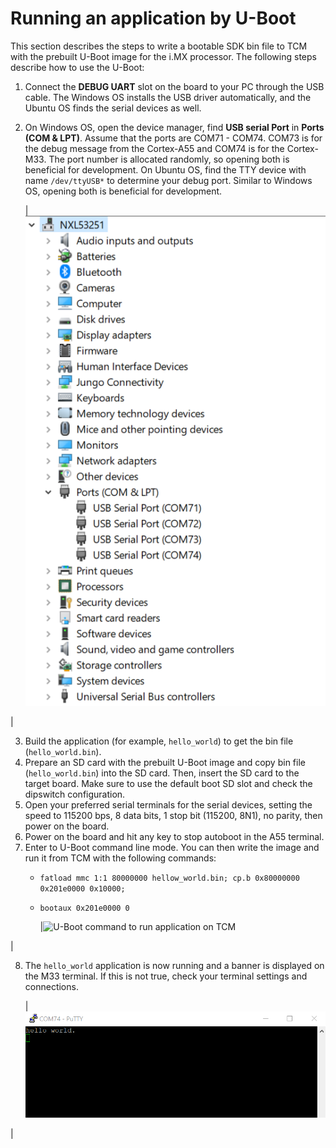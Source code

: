 # Running an application by U-Boot

This section describes the steps to write a bootable SDK bin file to TCM with the prebuilt U-Boot image for the i.MX processor. The following steps describe how to use the U-Boot:

1.  Connect the **DEBUG UART** slot on the board to your PC through the USB cable. The Windows OS installs the USB driver automatically, and the Ubuntu OS finds the serial devices as well.
2.  On Windows OS, open the device manager, find **USB serial Port** in **Ports \(COM & LPT\)**. Assume that the ports are COM71 - COM74. COM73 is for the debug message from the Cortex-A55 and COM74 is for the Cortex-M33. The port number is allocated randomly, so opening both is beneficial for development. On Ubuntu OS, find the TTY device with name `/dev/ttyUSB*` to determine your debug port. Similar to Windows OS, opening both is beneficial for development.

    |![](../images/determine_com_port_target_board_imx8mp.png "Determining the COM Port of target board")

|

3.  Build the application \(for example, `hello_world`\) to get the bin file \(`hello_world.bin`\).
4.  Prepare an SD card with the prebuilt U-Boot image and copy bin file \(`hello_world.bin`\) into the SD card. Then, insert the SD card to the target board. Make sure to use the default boot SD slot and check the dipswitch configuration.
5.  Open your preferred serial terminals for the serial devices, setting the speed to 115200 bps, 8 data bits, 1 stop bit \(115200, 8N1\), no parity, then power on the board.
6.  Power on the board and hit any key to stop autoboot in the A55 terminal.
7.  Enter to U-Boot command line mode. You can then write the image and run it from TCM with the following commands:
    -   `fatload mmc 1:1 80000000 hellow_world.bin; cp.b 0x80000000 0x201e0000 0x10000;`
    -   `bootaux 0x201e0000 0`

        |![](../images/u_boot_command_to_run_application_on_tcm_8mp.png "U-Boot command to run application on
												TCM")

|

8.  The `hello_world` application is now running and a banner is displayed on the M33 terminal. If this is not true, check your terminal settings and connections.

    |![](../images/hello_world_demo_running_on_cortex_m4_core_imx8mp.png "Hello world demo running on Cortex-M33 core")

|


